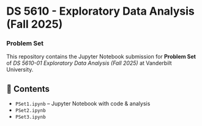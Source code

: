 # DS 5610 - Exploratory Data Analysis (Fall 2025)  
### Problem Set  

This repository contains the Jupyter Notebook submission for **Problem Set** of *DS 5610-01 Exploratory Data Analysis (Fall 2025)* at Vanderbilt University.  

## 📂 Contents  
- `PSet1.ipynb` – Jupyter Notebook with code & analysis
- `PSet2.ipynb`
- `PSet3.ipynb`
